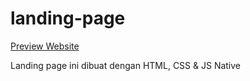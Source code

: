 # landing-page

[Preview Website](https://akbarrahmatm.github.io/swabin-front-end/)

Landing page ini dibuat dengan HTML, CSS &amp; JS Native
